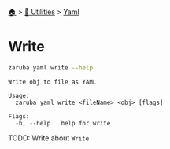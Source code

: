 <!--startTocHeader-->
[🏠](../../README.md) > [🔧 Utilities](../README.md) > [Yaml](README.md)
# Write
<!--endTocHeader-->

<!--startCode-->
```bash
zaruba yaml write --help
```

````
Write obj to file as YAML

Usage:
  zaruba yaml write <fileName> <obj> [flags]

Flags:
  -h, --help   help for write

````
<!--endCode-->

TODO: Write about `Write`
<!--startTocSubTopic-->
<!--endTocSubTopic-->